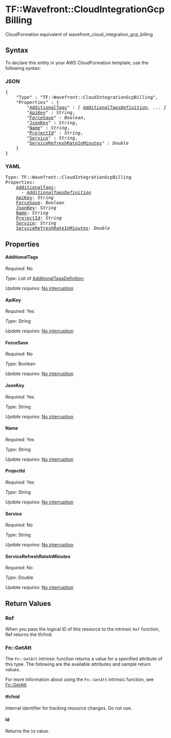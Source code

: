 # TF::Wavefront::CloudIntegrationGcpBilling

CloudFormation equivalent of wavefront_cloud_integration_gcp_billing

## Syntax

To declare this entity in your AWS CloudFormation template, use the following syntax:

### JSON

<pre>
{
    "Type" : "TF::Wavefront::CloudIntegrationGcpBilling",
    "Properties" : {
        "<a href="#additionaltags" title="AdditionalTags">AdditionalTags</a>" : <i>[ <a href="additionaltagsdefinition.md">AdditionalTagsDefinition</a>, ... ]</i>,
        "<a href="#apikey" title="ApiKey">ApiKey</a>" : <i>String</i>,
        "<a href="#forcesave" title="ForceSave">ForceSave</a>" : <i>Boolean</i>,
        "<a href="#jsonkey" title="JsonKey">JsonKey</a>" : <i>String</i>,
        "<a href="#name" title="Name">Name</a>" : <i>String</i>,
        "<a href="#projectid" title="ProjectId">ProjectId</a>" : <i>String</i>,
        "<a href="#service" title="Service">Service</a>" : <i>String</i>,
        "<a href="#servicerefreshrateinminutes" title="ServiceRefreshRateInMinutes">ServiceRefreshRateInMinutes</a>" : <i>Double</i>
    }
}
</pre>

### YAML

<pre>
Type: TF::Wavefront::CloudIntegrationGcpBilling
Properties:
    <a href="#additionaltags" title="AdditionalTags">AdditionalTags</a>: <i>
      - <a href="additionaltagsdefinition.md">AdditionalTagsDefinition</a></i>
    <a href="#apikey" title="ApiKey">ApiKey</a>: <i>String</i>
    <a href="#forcesave" title="ForceSave">ForceSave</a>: <i>Boolean</i>
    <a href="#jsonkey" title="JsonKey">JsonKey</a>: <i>String</i>
    <a href="#name" title="Name">Name</a>: <i>String</i>
    <a href="#projectid" title="ProjectId">ProjectId</a>: <i>String</i>
    <a href="#service" title="Service">Service</a>: <i>String</i>
    <a href="#servicerefreshrateinminutes" title="ServiceRefreshRateInMinutes">ServiceRefreshRateInMinutes</a>: <i>Double</i>
</pre>

## Properties

#### AdditionalTags

_Required_: No

_Type_: List of <a href="additionaltagsdefinition.md">AdditionalTagsDefinition</a>

_Update requires_: [No interruption](https://docs.aws.amazon.com/AWSCloudFormation/latest/UserGuide/using-cfn-updating-stacks-update-behaviors.html#update-no-interrupt)

#### ApiKey

_Required_: Yes

_Type_: String

_Update requires_: [No interruption](https://docs.aws.amazon.com/AWSCloudFormation/latest/UserGuide/using-cfn-updating-stacks-update-behaviors.html#update-no-interrupt)

#### ForceSave

_Required_: No

_Type_: Boolean

_Update requires_: [No interruption](https://docs.aws.amazon.com/AWSCloudFormation/latest/UserGuide/using-cfn-updating-stacks-update-behaviors.html#update-no-interrupt)

#### JsonKey

_Required_: Yes

_Type_: String

_Update requires_: [No interruption](https://docs.aws.amazon.com/AWSCloudFormation/latest/UserGuide/using-cfn-updating-stacks-update-behaviors.html#update-no-interrupt)

#### Name

_Required_: Yes

_Type_: String

_Update requires_: [No interruption](https://docs.aws.amazon.com/AWSCloudFormation/latest/UserGuide/using-cfn-updating-stacks-update-behaviors.html#update-no-interrupt)

#### ProjectId

_Required_: Yes

_Type_: String

_Update requires_: [No interruption](https://docs.aws.amazon.com/AWSCloudFormation/latest/UserGuide/using-cfn-updating-stacks-update-behaviors.html#update-no-interrupt)

#### Service

_Required_: No

_Type_: String

_Update requires_: [No interruption](https://docs.aws.amazon.com/AWSCloudFormation/latest/UserGuide/using-cfn-updating-stacks-update-behaviors.html#update-no-interrupt)

#### ServiceRefreshRateInMinutes

_Required_: No

_Type_: Double

_Update requires_: [No interruption](https://docs.aws.amazon.com/AWSCloudFormation/latest/UserGuide/using-cfn-updating-stacks-update-behaviors.html#update-no-interrupt)

## Return Values

### Ref

When you pass the logical ID of this resource to the intrinsic `Ref` function, Ref returns the tfcfnid.

### Fn::GetAtt

The `Fn::GetAtt` intrinsic function returns a value for a specified attribute of this type. The following are the available attributes and sample return values.

For more information about using the `Fn::GetAtt` intrinsic function, see [Fn::GetAtt](https://docs.aws.amazon.com/AWSCloudFormation/latest/UserGuide/intrinsic-function-reference-getatt.html).

#### tfcfnid

Internal identifier for tracking resource changes. Do not use.

#### Id

Returns the <code>Id</code> value.

